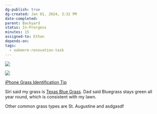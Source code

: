 ```yaml
---
dg-publish: true
dg-created: Jan 01, 2024, 3:32 PM
date-completed:
parent: Backyard
status: In-Prorgess
minutes: 15
assigned-to: Ethan
depends-on:
tags:
  - oakmore-renovation-task
---
```


![](https://lh3.googleusercontent.com/pw/ABLVV85bHL6V5FKLk3jzFAPBEHyqpURyFalSrNmXGaYfKu9jmjzrulsanXYcBnB37VTi-oCNbbuXybjOQJzs5Zm8Vx3e6atf3xIwnxJz_MNo9d6_Yl5QU4BVOgFgEo5JlRWZLD-Ua_twTTo9Y4moZTn99rMUmQ=w1254-h705-s-no-gm?authuser=1)

![](https://lh3.googleusercontent.com/pw/ABLVV85ZUP4GkToCVMe6MQSBhSK4Ws3w3LDqZBcsdDf1YMQn370IWMalvIbJtIlDKy6ftqa8UQJfdvKr7pwXn1RxhkNU5o3Xu1-jtSkwOBaMn8pBVIulNopwz5xXxnMMPZCsLwpbRULwhGGj4zVpPBxVe-AeIA=w700-h1245-s-no-gm?authuser=1)

[iPhone Grass Identification Tip](https://www.reddit.com/r/lawncare/comments/vp1f8j/iphone_grass_identification_tip/)

Siri said my grass is [Texas Blue Grass](https://ngturf.com/southern-blue/). Dad said Bluegrass stays green all year round, which is consistent with my lawn.

Other common grass types are St. Augustine and asdgasdf 